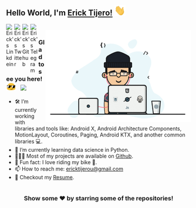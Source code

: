 ## Hello World, I'm [Erick Tijero!](https://ericktijerou.com/) <img src="https://raw.githubusercontent.com/ericktijerou/ericktijerou/master/gifs/hello.gif" width="30px"></h2>

<a href="https://www.linkedin.com/in/ericktijerou">
  <img align="left" alt="Erick's Linkdein" width="22px" src="https://cdn.jsdelivr.net/npm/simple-icons@v3/icons/linkedin.svg" />
</a>
<a href="https://twitter.com/ericktijerou">
  <img align="left" alt="Erick's Twitter" width="22px" src="https://cdn.jsdelivr.net/npm/simple-icons@v3/icons/twitter.svg" />
</a>
<a href="https://github.com/ericktijerou">
  <img align="left" alt="Erick's Github" width="22px" src="https://cdn.jsdelivr.net/npm/simple-icons@v3/icons/github.svg" />
</a>
<a href="https://t.me/ericktijerou">
  <img align="left" alt="Erick's Telegram" width="22px" src="https://cdn.jsdelivr.net/npm/simple-icons@v3/icons/telegram.svg" />
</a>
<br />

<img align="right" height="250" src="https://raw.githubusercontent.com/ericktijerou/ericktijerou/master/gifs/dev.gif" />

### Glad to see you here! <img src="https://raw.githubusercontent.com/ericktijerou/ericktijerou/master/gifs/emoji.gif" width="27px"> &nbsp; ![](https://visitor-badge.glitch.me/badge?page_id=ericktijerou.ericktijerou&style=flat-square&color=0088cc)

- 🛠 I’m currently working with libraries and tools like: Android X, Android Architecture Components, MotionLayout, Coroutines, Paging, Android KTX, and another common libraries 💻.
- 🚀 I’m currently learning data science in Python.
- 👨🏻‍💻 Most of my projects are available on [Github](https://github.com/ericktijerou).
- 👾 Fun fact: I love riding my bike 🚴.
- 📫 How to reach me: ericktijerou@gmail.com
- 📝 Checkout my [Resume](https://ericktijerou.com/).

#

<div align="center">

### Show some ❤️ by starring some of the repositories!

</div>
